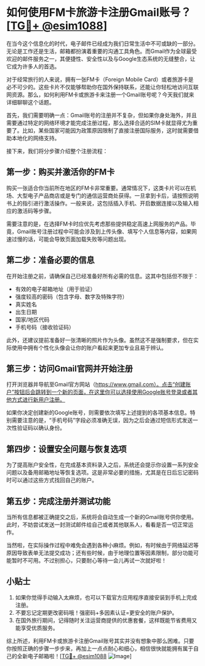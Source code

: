 # 如何使用FM卡旅游卡注册Gmail账号？[[TG💪+ @esim1088](https://t.me/s/esim1088)]

在当今这个信息化的时代，电子邮件已经成为我们日常生活中不可或缺的一部分。无论是工作还是生活，邮箱都扮演着重要的沟通工具角色。而Gmail作为全球最受欢迎的邮件服务之一，其便捷性、安全性以及与Google生态系统的无缝整合，让它成为许多人的首选。

对于经常旅行的人来说，拥有一张FM卡（Foreign Mobile Card）或者旅游卡是必不可少的。这些卡片不仅能够帮助你在国外保持联系，还能让你轻松地访问互联网资源。那么，如何利用FM卡或旅游卡来注册一个Gmail账号呢？今天我们就来详细聊聊这个话题。

首先，我们需要明确一点：Gmail账号的注册并不复杂，但如果你身处海外，并且需要通过特定的网络环境才能完成注册过程，那么选择合适的SIM卡就显得尤为重要了。比如，某些国家可能因为政策原因限制了直接注册国际服务，这时就需要借助本地化的网络支持。

接下来，我们将分步骤介绍整个注册流程：

## 第一步：购买并激活你的FM卡

购买一张适合你当前所在地区的FM卡非常重要。通常情况下，这类卡片可以在机场、大型电子产品商店或是专门的通信运营商处获得。一旦拿到卡后，请按照说明书上的指引进行激活操作。一般来说，这包括插入手机、开启数据连接以及输入相应的激活码等步骤。

需要注意的是，在选择FM卡时应优先考虑那些提供稳定高速上网服务的产品。毕竟，Gmail账号注册过程中可能会涉及到上传头像、填写个人信息等内容，如果网速过慢的话，可能会导致页面加载失败等问题出现。

## 第二步：准备必要的信息

在开始注册之前，请确保自己已经准备好所有必需的信息。这其中包括但不限于：

- 有效的电子邮箱地址（用于验证）
- 强度较高的密码（包含字母、数字及特殊字符）
- 真实姓名
- 出生日期
- 国家/地区代码
- 手机号码（接收验证码）

此外，还建议提前准备好一张清晰的照片作为头像。虽然这不是强制要求，但在实际使用中拥有个性化头像会让你的账户看起来更加专业且易于辨认。

## 第三步：访问Gmail官网并开始注册

打开浏览器并导航至Gmail官方网站（https://www.gmail.com）。点击“创建账户”按钮后会跳转到一个新的页面，在这里你可以选择使用Google账号登录或者其他方式进行新用户注册。

如果你决定创建新的Google账号，则需要依次填写上述提到的各项基本信息。特别需要注意的是，“手机号码”字段必须准确无误，因为之后会通过短信形式发送一次性验证码以确认身份。

## 第四步：设置安全问题与恢复选项

为了提高账户安全性，在完成基本资料录入之后，系统还会提示你设置一系列安全问题以及备用邮箱地址等恢复选项。这是非常必要的措施，尤其是在日后忘记密码时可以通过这些方式找回自己的账户。

## 第五步：完成注册并测试功能

当所有信息都被正确提交之后，系统将会自动生成一个新的Gmail账号供你使用。此时，不妨尝试发送一封测试邮件给自己或者其他联系人，看看是否一切正常运作。

当然啦，在实际操作过程中难免会遇到各种小麻烦。例如，有时候由于网络延迟等原因导致表单无法提交成功；还有些时候，由于地理位置等因素限制，部分功能可能暂时不可用。不过别担心，只要耐心等待一会儿再试一次就好啦！

## 小贴士

1. 如果你觉得手动输入太麻烦，也可以下载官方应用程序直接安装到手机上完成注册。
2. 不要忘记定期更改密码哦！强密码+多因素认证=更安全的账户保护。
3. 在国外旅行期间，记得随时关注运营商提供的优惠套餐，这样既能节省费用又能享受优质服务。

综上所述，利用FM卡或旅游卡注册Gmail账号其实并没有想象中那么困难。只要你按照正确的步骤一步步来，再加上一点点耐心和细心，相信很快就能拥有属于自己的全新电子邮箱啦！[[TG💪+ @esim1088](https://t.me/s/esim1088) ![Image](https://i.postimg.cc/4NQfJmqS/Snipaste-2025-05-13-00-14-12.png)]